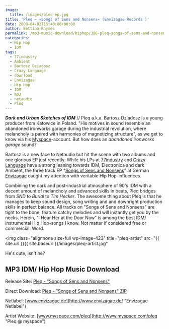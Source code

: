 ```yaml
---
image:
  title: /images/pleq-ep.jpg
title: 'Pleq – »Songs of Sens and Nonsens« (Envizagae Records )'
date: 2008-04-02T15:40:00+00:00
author: Bettina Rhymes
permalink: /mp3-music-download/hiphop/386-pleq-songs-of-sens-and-nonsens-envizagae-records
categories:
  - Hip Hop
  - IDM
tags:
  - 77industry
  - Ambient
  - Bartosz Dziadosz
  - Crazy Language
  - download
  - Envizagae
  - Hip Hop
  - IDM
  - mp3
  - netaudio
  - Pleq
---
```

***Dark and Urban Sketches of IDM*** // Pleq a.k.a. Bartosz Dziadosz is a young producer from Katowice in Poland. "His motives in sound resemble an abandoned ironworks garage during the industrial revolution, where melancholy is paired with harmonies of magnetizing structure", as we get to know via his [Myspace](http://www.myspace.com/pleq "Pleq @ Myspace")-account. But how does an _abandoned ironworks garage_ sound?<!--more-->

<!--adsense-->

Bartosz is a new face to Netaudio but hit the scene with two albums and one glorious EP just recently. While his LPs at [77industry](http://77industry.com/ "77industry Recordlabel") and [Crazy Language](http://www.crazy-language.de/ "Crazy Language Netlabel") have a strong leaning towards IDM, Electronica and dark Ambient, the three track EP "[Songs of Sens and Nonsens](http://http//www.envitre.net/envizagae/releasespage/envnet002.htm "Pleq @ Envizagae")" at German [Envizagae](http://www.envizagae.de/ "Envizagae Recordlabel") caught my attention with veritable Hip Hop-influences.

Combining the dark and post-industrial atmosphere of 90's IDM with a decent amount of melancholy and advanced skills in beats, Pleq bridges from _SND_ to _Burial_ to _Tim Hecker_. The awesome thing about Pleq is that he manages to keep sound design, song writing and and downright production skills in perfect balance. All tracks on "Songs of Sens and Nonsens" are tight to the bone, feature catchy melodies and will instantly get you by the necks. Herein, "I Hear Her at the Door Now" is among the best IDM/ instrumental Hip Hop-songs I know. Not matter if considered free or commercial. Word.

<img class="alignnone size-full wp-image-423" title="pleq-artist" src="{{ site.url }}{{ site.baseurl }}/images/pleq-artist.jpg"

He's cute, isn't he?

## MP3 IDM/ Hip Hop Music Download

Release Site: [Pleq - "Songs of Sens and Nonsens"](http://www.envitre.net/envizagae/releasespage/envnet002.htm "Pleq @ Envizagae Netlabel")
  
Direct Download: [Pleq - "Songs of Sens and Nonsens" ZIP](http://www.archive.org/download/Pleq-SongsOfSensAndNonsensenvnet002/Pleq-SongsOfSensAndNonsensenvnet002_vbr_mp3.zip)
  
Netlabel: [www.envizagae.de](http://www.envizagae.de/ "Envizagae Netlabel")
  
Artist Website: [www.myspace.com/pleq](http://www.myspace.com/pleq "Pleq @ myspace")
